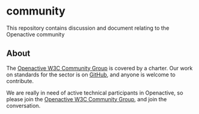 # community
This repository contains discussion and document relating to the Openactive community

## About

[//]: # (Below the SNIP is included in Openactive.io)
[//]: # (_SNIP_)

The [Openactive W3C Community Group](https://www.w3.org/community/openactive/) is covered by a charter.  Our work on standards for the sector is on [GitHub](https://github.com/openactive/community/), and anyone is welcome to contribute.

We are really in need of active technical participants in Openactive, so please join the [Openactive W3C Community Group](https://www.w3.org/community/openactive/), and join the conversation.
